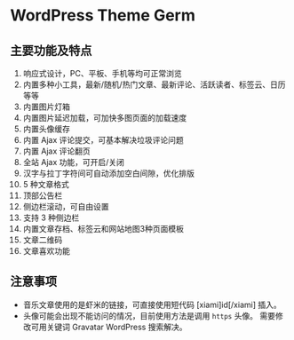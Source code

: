 # WordPress Theme Germ

## 主要功能及特点
1. 响应式设计，PC、平板、手机等均可正常浏览
2. 内置多种小工具，最新/随机/热门文章、最新评论、活跃读者、标签云、日历等等
3. 内置图片灯箱
4. 内置图片延迟加载，可加快多图页面的加载速度
5. 内置头像缓存
6. 内置 Ajax 评论提交，可基本解决垃圾评论问题
7. 内置 Ajax 评论翻页
8. 全站 Ajax 功能，可开启/关闭
9. 汉字与拉丁字符间可自动添加空白间隙，优化排版
10. 5 种文章格式
11. 顶部公告栏
12. 侧边栏滚动，可自由设置
13. 支持 3 种侧边栏
14. 内置文章存档、标签云和网站地图3种页面模板
15. 文章二维码
16. 文章喜欢功能

## 注意事项
+ 音乐文章使用的是虾米的链接，可直接使用短代码 [xiami]id[/xiami] 插入。
+ 头像可能会出现不能访问的情况，目前使用方法是调用 `https` 头像。 需要修改可用关键词 Gravatar WordPress 搜索解决。
